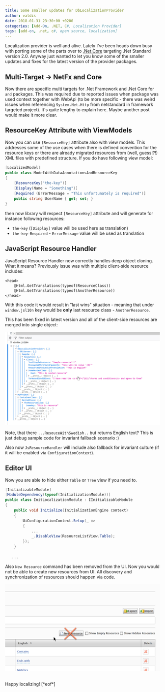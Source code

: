 ```yaml
---
title: Some smaller updates for DbLocalizationProvider
author: valdis
date: 2018-01-31 23:30:00 +0200
categories: [Add-On, .NET, C#, Localization Provider]
tags: [add-on, .net, c#, open source, localization]
---
```


Localization provider is well and alive. Lately I've been heads down busy with porting some of the parts over to [.Net Core](https://tech-fellow.eu/2018/01/27/dblocalizationprovider-in-asp-net-core/) targeting .Net Standard version 2.0. Anyway just wanted to let you know some of the smaller updates and fixes for the latest version of the provider packages.


## Multi-Target -> NetFx and Core

Now there are specific multi targets for .Net Framework and .Net Core for `` and `` packages. This was required due to reported issues when package was used context together with WebApi (to be more specific - there was weird issues when referencing `System.Net.Http` from netstandard in framework targeted project). It's quite lengthy to explain here. Maybe another post would make it more clear.

## ResourceKey Attribute with ViewModels

Now you can use `[ResourceKey]` attribute also with view models. This addresses some of the use cases when there is defined convention for the resource keys or there are already migrated resources from (well, guess!?!) XML files with predefined structure.
If you do have following view model:

```csharp
[LocalizedModel]
public class ModelWithDataAnnotationsAndResourceKey
{
    [ResourceKey("the-key")]
    [Display(Name = "Something")]
    [Required (ErrorMessage = "This unfortunately is required")]
    public string UserName { get; set; }
}
```

then now library will respect `[ResourceKey]` attribute and will generate for instance following resources:

* `the-key` (`[Display]` value will be used here as translation)
* `the-key-Required` - `ErrorMessage` value will be used as translation

## JavaScript Resource Handler

JavaScript Resource Handler now correctly handles deep object cloning. What it means? Previously issue was with multiple client-side resource includes:

```razor
<head>
    @Html.GetTranslations(typeof(ResourceClass))
    @Html.GetTranslations(typeof(AnotherResource))
</head>
```

With this code it would result in "last wins" situation - meaning that under `window.jsl10n` key would be **only** last resource class - `AnotherResource`.

This has been fixed in latest version and all of the client-side resources are merged into single object:

![](/assets/img/2018/01/2018-01-20_00-45-04.jpg)

Note, that there `...ResouceWithSwedish..` but returns English text? This is just debug sample code for invariant fallback scenario :)

Also now `JsResourceHandler` will include also fallback for invariant culture (if it will be enabled via `ConfigurationContext`).

## Editor UI

Now you are able to hide either `Table` or `Tree` view if you need to.

```csharp
[InitializableModule]
[ModuleDependency(typeof(InitializationModule))]
public class InitLocalizationModule : IInitializableModule
{
    public void Initialize(InitializationEngine context)
    {
        UiConfigurationContext.Setup(_ =>
        {
            ...
            _.DisableView(ResourceListView.Table);
        });
    }

   ...
```

Also `New Resource` command has been removed from the UI. Now you would not be able to create new resources from UI. All discovery and synchronization of resources should happen via code.

![](/assets/img/2018/01/2018-01-31_23-42-16.png)

<br/>
Happy localizing!
[*eof*]
